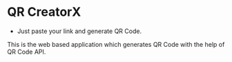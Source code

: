 # QR CreatorX
- Just paste your link and generate QR Code.

This is the web based application which generates QR Code with the help of QR Code API.
